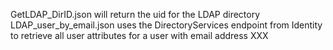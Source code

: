 GetLDAP_DirID.json will return the uid for the LDAP directory
LDAP_user_by_email.json uses the DirectoryServices endpoint from Identity to retrieve all user attributes for a user with email address XXX
